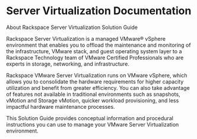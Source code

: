 # Server Virtualization Documentation

About Rackspace Server Virtualization Solution Guide

Rackspace Server Virtualization is a managed VMware® vSphere environment that enables you to offload the maintenance and monitoring of the infrastructure, VMware stack, and guest operating system layer to a Rackspace Technology team of VMware Certified Professionals who are experts in storage, networking, and infrastructure.

Rackspace VMware Server Virtualization runs on VMware vSphere, which allows you to consolidate the hardware requirements for higher capacity utilization and benefit from greater efficiency. You can also take advantage of features not available in traditional environments such as snapshots, vMotion and Storage vMotion, quicker workload provisioning, and less impactful hardware maintenance processes.

This Solution Guide provides conceptual information and procedural instructions you can use to manage your VMware Server Virtualization environment. 
